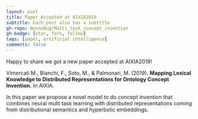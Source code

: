 ```yaml
---
layout: post
title: Paper Accepted at AIXIA2019
subtitle: Each post also has a subtitle
gh-repo: NooneBug/Multi_task_concept_invention
gh-badge: [star, fork, follow]
tags: [paper, artificial intelligence]
comments: false
---
```




Happy to share we got a new paper accepted at AIXIA2019!

Vimercati M., Bianchi, F., Soto, M., & Palmonari, M. (2019). **Mapping Lexical Knowledge to Distributed Representations for Ontology Concept Invention.** In AIXIA.

In this paper we propose a novel model to do concept invention that combines neural multi task learning with
distributed representations coming from distributional semantics and hyperbolic embeddings.
